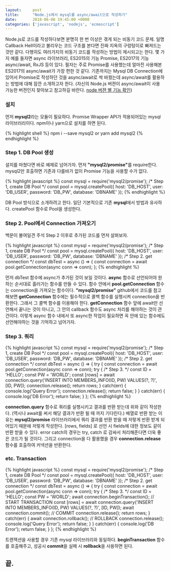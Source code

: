 ```yaml
---
layout:		post
title:		"Node.js에서 mysql를 async/await으로 작성하기"
date:		2018-06-08 19:45:00 +0000
categories:	['javascript', 'nodejs', 'ecmascript']
---
```


<p>
	<span class="dropcap">N</span>ode.js로 코드를 작성하다보면 분명히 한 번 이상은 겪게 되는 비동기 코드 문제. 일명 Callback Hell이라고 불리우는 코드 구조를 본다면 진짜 지옥의 구렁텅이로 빠져드는 것만 같다. 다행히도 여러가지의 비동기 코드를 작성하는 방법이 제시되고는 한다. 몇 가지 예를 들자면 async 라이브러리, ES2015의 기능 Promise, ES2017의 기능 async/await, RxJS 등이 있다. 필자는 주로 Promise를 사용했는데 얼마전 사용해본 ES2017의 async/await가 가장 편한 것 같다. 기존까지는 Mysql DB Connection에 있어서 Promise로 작성하던 것을 async/await로 싹 바꿨는데 async/await를 활용하는 방법에 대해 잠깐 소개하고자 한다. (자신의 Node.js 버젼이 async/await이 사용 가능한 버젼인지 찾아보고 참고하길 바란다. <a href='https://node.green/'>node 버젼 별 기능 확인</a>)
</p>
<h3>설치</h3>
<p>
	먼저 <b>mysql2</b>라는 모듈이 필요하다. Promise Wrapper API가 적용되어있는 mysql 라이브러리이다. npm이나 yarn으로 설치를 하면 된다.
</p>
{% highlight shell %}
npm i --save mysql2  or  yarn add mysql2
{% endhighlight %}
<h3>Step 1. DB Pool 생성</h3>
<p>
	설치를 마쳤다면 바로 예제로 넘어가자. 먼저 <b>"mysql2/promise"</b>를 require한다. mysql2만 호출하면 기존과 다를바가 없이 Promise 기능을 사용할 수가 없다.
</p>
{% highlight javascript %}
const mysql = require('mysql2/promise');
/* Step 1, create DB Pool */
const pool = mysql.createPool({
 	host: 'DB_HOST',
 	user: 'DB_USER',
 	password: 'DB_PW',
 	database: 'DBNAME'
});
{% endhighlight %}
<p>
	DB Pool 방식으로 소개하려고 한다. 일단 기본적으로 기존 <b>mysql</b>에서 방법과 유사하다. createPool 함수로 Pool을 생성한다.
</p>
<h3>Step 2. Pool에서 Connection 가져오기</h3>
<p>
	백문이 불여일견 주석 Step 2 이후로 추가된 코드를 먼저 살펴보자.
</p>
{% highlight javascript %}
const mysql = require('mysql2/promise');
/* Step 1, create DB Pool */
const pool = mysql.createPool({
 	host: 'DB_HOST',
 	user: 'DB_USER',
 	password: 'DB_PW',
 	database: 'DBNAME'
});
/* Step 2. get connection */
const dbTest = async () => {
	const connection = await pool.getConnection(async conn => conn);
};
{% endhighlight %}
<p>
	먼저 dbTest 함수에 async가 추가된 것이 보일 것이다. <b>async</b> 함수로 선언되어야 원하는 순서대로 흘러가는 함수를 만들 수 있다. 함수 안에서 <b>pool.getConnection</b> 함수는 connection을 가져오는 함수이다. <b>"mysql2/promise"</b> github에서 코드를 참고해보면 <b>getConnection</b> 함수에는 필수적으로 콜백 함수를 실행시켜 connection을 반환한다. 그래서 그 콜백 함수를 이용해야 한다. <b>getConnection</b> 함수 앞에 await만 선언해서 끝나는 것이 아니고, 그 안의 callback 함수도 async 처리를 해야하는 것이 관건이다. 이렇게 async 함수 내에서 또 async한 작업이 필요하면 꼭 안에 있는 함수에도 선언해야하는 것을 기억하고 넘어가자.
</p>
<h3>Step 3. 쿼리</h3>
{% highlight javascript %}
const mysql = require('mysql2/promise');
/* Step 1, create DB Pool */
const pool = mysql.createPool({
	host: 'DB_HOST',
	user: 'DB_USER',
	password: 'DB_PW',
	database: 'DBNAME'
});
/* Step 2. get connection */
const dbTest = async () => {
	try {
		const connection = await pool.getConnection(async conn => conn);
		try {
			/* Step 3. */
			const ID = 'HELLO';
			const PW = 'WORLD';
			const [rows] = await connection.query('INSERT INTO MEMBERS_INFO(ID, PW) VALUES(?, ?)', [ID, PW]);
			connection.release();
			return rows;
		} catch(err) {
			console.log('Query Error');
			connection.release();
			return false;
		}
	} catch(err) {
		console.log('DB Error');
		return false;
	}
};
{% endhighlight %}
<p>
	<b>connection.query</b> 함수로 쿼리를 실행시키고 결과를 반환 받는데 위와 같이 작성한다. (역시나 await를 써서 해당 결과가 반환 될 때 까지 기다린다.) 배열로 반환 받는 이유는 <b>mysql2/promise</b> 라이브러리에서 쿼리 결과를 반환 받을 때 저렇게 반환 받게 되어있기 때문에 저렇게 작성한다. [rows, fields] 로 선언 시 fields에 대한 정보도 같이 반환 받을 수 있다. error catch의 경우는 try, catch 로 감싸서 처리해준다면 더욱 좋은 코드가 될 것이다. 그리고 connection을 다 활용했을 경우 <b>connection.release</b> 함수를 호출하여 커넥션을 반환한다.
</p>
<h3>etc. Transaction</h3>
{% highlight javascript %}
const mysql = require('mysql2/promise');
/* Step 1, create DB Pool */
const pool = mysql.createPool({
	host: 'DB_HOST',
	user: 'DB_USER',
	password: 'DB_PW',
	database: 'DBNAME'
});
/* Step 2. get connection */
const dbTest = async () => {
	try {
		const connection = await pool.getConnection(async conn => conn);
		try {
			/* Step 3. */
			const ID = 'HELLO';
			const PW = 'WORLD';
			await connection.beginTransaction(); // START TRANSACTION
			const [rows] = await connection.query('INSERT INTO MEMBERS_INFO(ID, PW) VALUES(?, ?)', [ID, PW]);
			await connection.commit(); // COMMIT
			connection.release();
			return rows;
		} catch(err) {
			await connection.rollback(); // ROLLBACK
			connection.release();
			console.log('Query Error');
			return false;
		}
	} catch(err) {
		console.log('DB Error');
		return false;
	}
};
{% endhighlight %}
<p>
	트랜잭션을 사용할 경우 기존 mysql 라이브러리와 동일하다. <b>beginTransaction</b> 함수를 호출해주고, 성공시 <b>commit</b>을 실패 시 <b>rollback</b>을 사용하면 된다.
</p>
<h2>끝.</h2>
